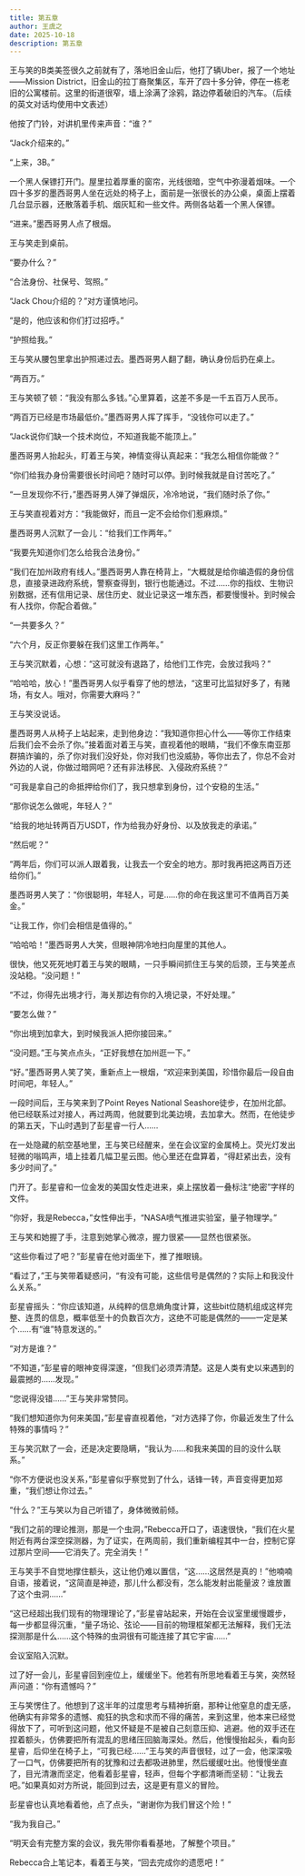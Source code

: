 ```yaml
---
title: 第五章
author: 王虞之
date: 2025-10-18
description: 第五章
---
```


王与笑的B类美签很久之前就有了，落地旧金山后，他打了辆Uber，报了一个地址——Mission District，旧金山的拉丁裔聚集区，车开了四十多分钟，停在一栋老旧的公寓楼前。这里的街道很窄，墙上涂满了涂鸦，路边停着破旧的汽车。（后续的英文对话均使用中文表述）

他按了门铃，对讲机里传来声音：“谁？”

“Jack介绍来的。”

“上来，3B。”

一个黑人保镖打开门。屋里拉着厚重的窗帘，光线很暗，空气中弥漫着烟味。一个四十多岁的墨西哥男人坐在远处的椅子上，面前是一张很长的办公桌，桌面上摆着几台显示器，还散落着手机、烟灰缸和一些文件。两侧各站着一个黑人保镖。

“进来。”墨西哥男人点了根烟。

王与笑走到桌前。

“要办什么？”

“合法身份、社保号、驾照。”

“Jack Chou介绍的？”对方谨慎地问。

“是的，他应该和你们打过招呼。”

“护照给我。”

王与笑从腰包里拿出护照递过去。墨西哥男人翻了翻，确认身份后扔在桌上。

“两百万。”

王与笑顿了顿：“我没有那么多钱。”心里算着，这差不多是一千五百万人民币。

“两百万已经是市场最低价。”墨西哥男人挥了挥手，“没钱你可以走了。”

“Jack说你们缺一个技术岗位，不知道我能不能顶上。”

墨西哥男人抬起头，盯着王与笑，神情变得认真起来：“我怎么相信你能做？”

“你们给我办身份需要很长时间吧？随时可以停。到时候我就是自讨苦吃了。”

“一旦发现你不行，”墨西哥男人弹了弹烟灰，冷冷地说，“我们随时杀了你。”

王与笑直视着对方：“我能做好，而且一定不会给你们惹麻烦。”

墨西哥男人沉默了一会儿：“给我们工作两年。”

“我要先知道你们怎么给我合法身份。”

“我们在加州政府有线人。”墨西哥男人靠在椅背上，“大概就是给你编造假的身份信息，直接录进政府系统，警察查得到，银行也能通过。不过……你的指纹、生物识别数据，还有信用记录、居住历史、就业记录这一堆东西，都要慢慢补。到时候会有人找你，你配合着做。”

“一共要多久？”

“六个月，反正你要躲在我们这里工作两年。”

王与笑沉默着，心想：“这可就没有退路了，给他们工作完，会放过我吗？”

“哈哈哈，放心！”墨西哥男人似乎看穿了他的想法，“这里可比监狱好多了，有赌场，有女人。哦对，你需要大麻吗？”

王与笑没说话。

墨西哥男人从椅子上站起来，走到他身边：“我知道你担心什么——等你工作结束后我们会不会杀了你。”接着面对着王与笑，直视着他的眼睛，“我们不像东南亚那群搞诈骗的，杀了你对我们没好处，你对我们也没威胁，等你出去了，你总不会对外边的人说，你做过暗网吧？还有非法移民、入侵政府系统？”

“可我是拿自己的命抵押给你们了，我只想拿到身份，过个安稳的生活。”

“那你说怎么做呢，年轻人？”

“给我的地址转两百万USDT，作为给我办好身份、以及放我走的承诺。”

“然后呢？”

“两年后，你们可以派人跟着我，让我去一个安全的地方。那时我再把这两百万还给你们。”

墨西哥男人笑了：“你很聪明，年轻人，可是……你的命在我这里可不值两百万美金。”

“让我工作，你们会相信是值得的。”

“哈哈哈！”墨西哥男人大笑，但眼神阴冷地扫向屋里的其他人。

很快，他又死死地盯着王与笑的眼睛，一只手瞬间抓住王与笑的后颈，王与笑差点没站稳。“没问题！”

“不过，你得先出境才行，海关那边有你的入境记录，不好处理。”

“要怎么做？”

“你出境到加拿大，到时候我派人把你接回来。”

“没问题。”王与笑点点头，“正好我想在加州逛一下。”

“好。”墨西哥男人笑了笑，重新点上一根烟，“欢迎来到美国，珍惜你最后一段自由时间吧，年轻人。”

一段时间后，王与笑来到了Point Reyes National Seashore徒步，在加州北部。他已经联系过对接人，再过两周，他就要到北美边境，去加拿大。然而，在他徒步的第五天，下山时遇到了彭星睿一行人……

在一处隐藏的航空基地里，王与笑已经醒来，坐在会议室的金属椅上。荧光灯发出轻微的嗡鸣声，墙上挂着几幅卫星云图。他心里还在盘算着，“得赶紧出去，没有多少时间了。”

门开了。彭星睿和一位金发的美国女性走进来，桌上摆放着一叠标注“绝密”字样的文件。

“你好，我是Rebecca，”女性伸出手，“NASA喷气推进实验室，量子物理学。”

王与笑和她握了手，注意到她掌心微凉，握力很紧——显然也很紧张。

“这些你看过了吧？”彭星睿在他对面坐下，推了推眼镜。

“看过了，”王与笑带着疑惑问，“有没有可能，这些信号是偶然的？实际上和我没什么关系。”

彭星睿摇头：“你应该知道，从纯粹的信息熵角度计算，这些bit位随机组成这样完整、连贯的信息，概率低至十的负数百次方，这绝不可能是偶然的——一定是某个……有“谁”特意发送的。”

“对方是谁？”

“不知道，”彭星睿的眼神变得深邃，“但我们必须弄清楚。这是人类有史以来遇到的最震撼的……发现。”

“您说得没错……”王与笑非常赞同。

“我们想知道你为何来美国，”彭星睿直视着他，“对方选择了你，你最近发生了什么特殊的事情吗？”

王与笑沉默了一会，还是决定要隐瞒，“我认为……和我来美国的目的没什么联系。”

“你不方便说也没关系，”彭星睿似乎察觉到了什么，话锋一转，声音变得更加郑重，“我们想让你过去。”

“什么？”王与笑以为自己听错了，身体微微前倾。

“我们之前的理论推测，那是一个虫洞，”Rebecca开口了，语速很快，“我们在火星附近有两台深空探测器，为了证实，在两周前，我们重新编程其中一台，控制它穿过那片空间——它消失了。完全消失！”

王与笑手不自觉地撑住额头，这让他仍难以置信，“这……这居然是真的！”他喃喃自语，接着说，“这简直是神迹，那儿什么都没有，怎么能发射出能量波？谁放置了这个虫洞……”

“这已经超出我们现有的物理理论了，”彭星睿站起来，开始在会议室里缓慢踱步，每一步都显得沉重，“量子场论、弦论——目前的物理框架都无法解释，我们无法探测那是什么……这个特殊的虫洞很有可能连接了其它宇宙……”

会议室陷入沉默。

过了好一会儿，彭星睿回到座位上，缓缓坐下。他若有所思地看着王与笑，突然轻声问道：“你有遗憾吗？”

王与笑愣住了。他想到了这半年的过度思考与精神折磨，那种让他窒息的虚无感，他确实有非常多的遗憾、痴狂的执念和求而不得的痛苦，来到这里，他本来已经觉得放下了，可听到这问题，他又怀疑是不是被自己刻意压抑、逃避。他的双手还在捏着额头，仿佛要把所有混乱的思绪压回脑海深处。然后，他慢慢抬起头，看向彭星睿，后仰坐在椅子上，“可我已经……”王与笑的声音很轻，过了一会，他深深吸了一口气，仿佛要把所有的犹豫和过去都吸进肺里，然后缓缓吐出。他慢慢坐直了，目光清澈而坚定，他看着彭星睿，轻声，但每个字都清晰而坚韧：“让我去吧。”如果真如对方所说，能回到过去，这是更有意义的冒险。

彭星睿也认真地看着他，点了点头，“谢谢你为我们冒这个险！”

“我为我自己。”

“明天会有完整方案的会议，我先带你看看基地，了解整个项目。”

Rebecca合上笔记本，看着王与笑，“回去完成你的遗愿吧！”